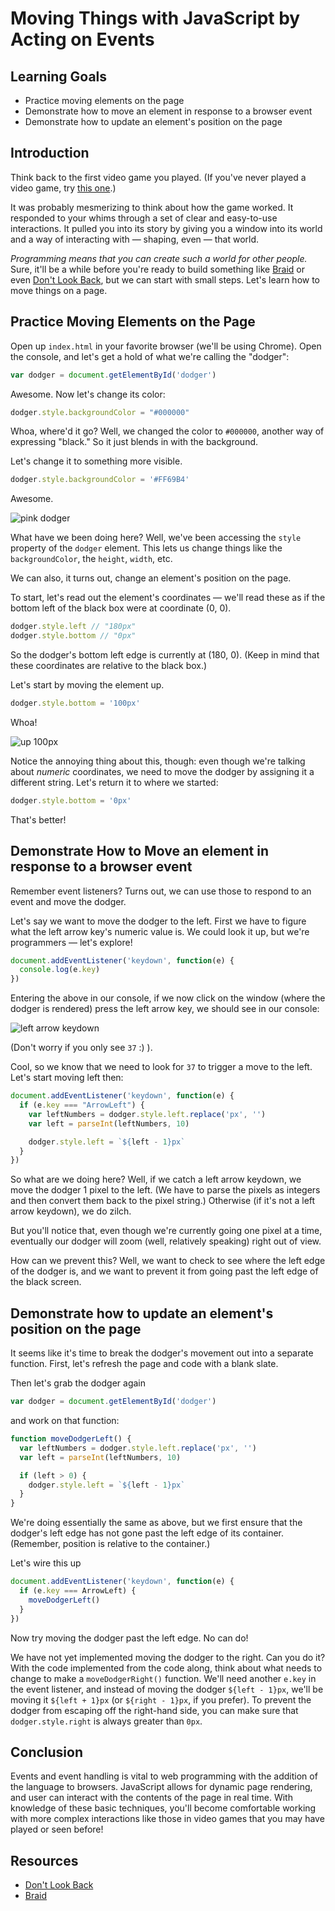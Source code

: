 # Moving Things with JavaScript by Acting on Events

## Learning Goals

- Practice moving elements on the page
- Demonstrate how to move an element in response to a browser event
- Demonstrate how to update an element's position on the page

## Introduction

Think back to the first video game you played. (If you've never played a
video game, try [this one](http://terrycavanaghgames.com/dontlookback/).)

It was probably mesmerizing to think about how the game worked. It responded
to your whims through a set of clear and easy-to-use interactions. It pulled
you into its story by giving you a window into its world and a way of interacting
with — shaping, even — that world.

_Programming means that you can create such a world for other people._ Sure, it'll
be a while before you're ready to build something like [Braid](http://braid-game.com/)
or even [Don't Look Back](http://terrycavanaghgames.com/dontlookback/), but we can
start with small steps. Let's learn how to move things on a page.

## Practice Moving Elements on the Page


Open up `index.html` in your favorite browser (we'll be using Chrome). Open the
console, and let's get a hold of what we're calling the "dodger":

``` javascript
var dodger = document.getElementById('dodger')
```

Awesome. Now let's change its color:

``` javascript
dodger.style.backgroundColor = "#000000"
```

Whoa, where'd it go? Well, we changed the color to `#000000`, another way of
expressing "black." So it just blends in with the background.

Let's change it to something more visible.

``` javascript
dodger.style.backgroundColor = '#FF69B4'
```

Awesome.

![pink dodger](https://curriculum-content.s3.amazonaws.com/skills-based-js/pink_dodger.png)

What have we been doing here? Well, we've been accessing the `style` property
of the `dodger` element. This lets us change things like the `backgroundColor`, the
`height`, `width`, etc.

We can also, it turns out, change an element's position on the page.

To start, let's read out the element's coordinates — we'll read these as if the
bottom left of the black box were at coordinate (0, 0).

``` javascript
dodger.style.left // "180px"
dodger.style.bottom // "0px"
```

So the dodger's bottom left edge is currently at (180, 0). (Keep in mind that
these coordinates are relative to the black box.)

Let's start by moving the element up.

``` javascript
dodger.style.bottom = '100px'
```

Whoa!

![up 100px](https://curriculum-content.s3.amazonaws.com/skills-based-js/pink_dodger_bottom_100.png)

Notice the annoying thing about this, though: even though we're talking about
_numeric_ coordinates, we need to move the dodger by assigning it a different
string. Let's return it to where we started:

``` javascript
dodger.style.bottom = '0px'
```

That's better!

## Demonstrate How to Move an element in response to a browser event

Remember event listeners? Turns out, we can use those to respond to an event and
move the dodger.

Let's say we want to move the dodger to the left. First we have to figure what
the left arrow key's numeric value is. We could look it up, but we're programmers
— let's explore!

``` javascript
document.addEventListener('keydown', function(e) {
  console.log(e.key)
})
```

Entering the above in our console, if we now click on the window (where the dodger
is rendered) press the left arrow key, we should see in our console:

![left arrow keydown](https://curriculum-content.s3.amazonaws.com/skills-based-js/left_arrow_keydown.png)

(Don't worry if you only see `37` :) ).

Cool, so we know that we need to look for `37` to trigger a move to the left. Let's start
moving left then:

``` javascript
document.addEventListener('keydown', function(e) {
  if (e.key === "ArrowLeft") {
    var leftNumbers = dodger.style.left.replace('px', '')
    var left = parseInt(leftNumbers, 10)

    dodger.style.left = `${left - 1}px`
  }
})
```

So what are we doing here? Well, if we catch a left arrow keydown, we move the dodger 1 pixel to
the left. (We have to parse the pixels as integers and then convert them back to the pixel string.)
Otherwise (if it's not a left arrow keydown), we do zilch.

But you'll notice that, even though we're currently going one pixel at a time, eventually our dodger
will zoom (well, relatively speaking) right out of view.

How can we prevent this? Well, we want to check to see where the left edge of the dodger is, and we
want to prevent it from going past the left edge of the black screen.

## Demonstrate how to update an element's position on the page

It seems like it's time to break the dodger's movement out into a separate function. First, let's
refresh the page and code with a blank slate.

Then let's grab the dodger again

``` javascript
var dodger = document.getElementById('dodger')
```

and work on that function:

``` javascript
function moveDodgerLeft() {
  var leftNumbers = dodger.style.left.replace('px', '')
  var left = parseInt(leftNumbers, 10)

  if (left > 0) {
    dodger.style.left = `${left - 1}px`
  }
}
```

We're doing essentially the same as above, but we first ensure that the dodger's left edge has not
gone past the left edge of its container. (Remember, position is relative to the container.)

Let's wire this up

``` javascript
document.addEventListener('keydown', function(e) {
  if (e.key === ArrowLeft) {
    moveDodgerLeft()
  }
})
```

Now try moving the dodger past the left edge. No can do!

We have not yet implemented moving the dodger to the right. Can you do it? With the code implemented
from the code along, think about what needs to change to make a `moveDodgerRight()` function. We'll
need another  `e.key` in the event listener, and instead of moving the dodger `${left - 1}px`, we'll
be moving it `${left + 1}px` (or `${right - 1}px`, if you prefer). To prevent the dodger from escaping off
the right-hand side, you can make sure that `dodger.style.right` is always greater than `0px`.

## Conclusion

Events and event handling is vital to web programming with the addition of the language to browsers.
JavaScript allows for dynamic page rendering, and user can interact with the contents of the page
in real time. With knowledge of these basic techniques, you'll become comfortable working with more
complex interactions like those in video games that you may have played or seen before!

## Resources
- [Don't Look Back](http://terrycavanaghgames.com/dontlookback/)
- [Braid](http://braid-game.com/)
